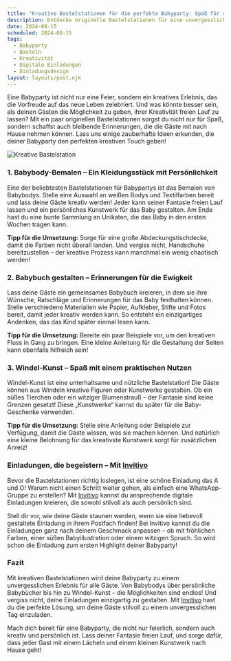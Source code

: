 ```yaml
---
title: "Kreative Bastelstationen für die perfekte Babyparty: Spaß für alle Gäste!"
description: Entdecke originelle Bastelstationen für eine unvergessliche Babyparty, die deine Gäste begeistern werden, und erfahre, wie digitale Einladungen von Invitivo das Event noch persönlicher machen.
date: 2024-08-15
scheduled: 2024-08-15
tags:
  - Babyparty
  - Basteln
  - Kreativität
  - Digitale Einladungen
  - Einladungsdesign
layout: layouts/post.njk
---
```


Eine Babyparty ist nicht nur eine Feier, sondern ein kreatives Erlebnis, das die Vorfreude auf das neue Leben zelebriert. Und was könnte besser sein, als deinen Gästen die Möglichkeit zu geben, ihrer Kreativität freien Lauf zu lassen? Mit ein paar originellen Bastelstationen sorgst du nicht nur für Spaß, sondern schaffst auch bleibende Erinnerungen, die die Gäste mit nach Hause nehmen können. Lass uns einige zauberhafte Ideen erkunden, die deiner Babyparty den perfekten kreativen Touch geben!

![Kreative Bastelstation](/img/babyparty-crafts.webp)

### 1. **Babybody-Bemalen – Ein Kleidungsstück mit Persönlichkeit**

Eine der beliebtesten Bastelstationen für Babypartys ist das Bemalen von Babybodys. Stelle eine Auswahl an weißen Bodys und Textilfarben bereit und lass deine Gäste kreativ werden! Jeder kann seiner Fantasie freien Lauf lassen und ein persönliches Kunstwerk für das Baby gestalten. Am Ende hast du eine bunte Sammlung an Unikaten, die das Baby in den ersten Wochen tragen kann.

**Tipp für die Umsetzung:** Sorge für eine große Abdeckungstischdecke, damit die Farben nicht überall landen. Und vergiss nicht, Handschuhe bereitzustellen – der kreative Prozess kann manchmal ein wenig chaotisch werden!

### 2. **Babybuch gestalten – Erinnerungen für die Ewigkeit**

Lass deine Gäste ein gemeinsames Babybuch kreieren, in dem sie ihre Wünsche, Ratschläge und Erinnerungen für das Baby festhalten können. Stelle verschiedene Materialien wie Papier, Aufkleber, Stifte und Fotos bereit, damit jeder kreativ werden kann. So entsteht ein einzigartiges Andenken, das das Kind später einmal lesen kann.

**Tipp für die Umsetzung:** Bereite ein paar Beispiele vor, um den kreativen Fluss in Gang zu bringen. Eine kleine Anleitung für die Gestaltung der Seiten kann ebenfalls hilfreich sein!

### 3. **Windel-Kunst – Spaß mit einem praktischen Nutzen**

Windel-Kunst ist eine unterhaltsame und nützliche Bastelstation! Die Gäste können aus Windeln kreative Figuren oder Kunstwerke gestalten. Ob ein süßes Tierchen oder ein witziger Blumenstrauß – der Fantasie sind keine Grenzen gesetzt! Diese „Kunstwerke“ kannst du später für die Baby-Geschenke verwenden.

**Tipp für die Umsetzung:** Stelle eine Anleitung oder Beispiele zur Verfügung, damit die Gäste wissen, was sie machen können. Und natürlich eine kleine Belohnung für das kreativste Kunstwerk sorgt für zusätzlichen Anreiz!

### **Einladungen, die begeistern – Mit [Invitivo](https://invitivo.com/create)**

Bevor die Bastelstationen richtig loslegen, ist eine schöne Einladung das A und O! Warum nicht einen Schritt weiter gehen, als einfach eine WhatsApp-Gruppe zu erstellen? Mit [Invitivo](https://invitivo.com/) kannst du ansprechende digitale Einladungen kreieren, die sowohl stilvoll als auch persönlich sind. 

Stell dir vor, wie deine Gäste staunen werden, wenn sie eine liebevoll gestaltete Einladung in ihrem Postfach finden! Bei Invitivo kannst du die Einladungen ganz nach deinem Geschmack anpassen – ob mit fröhlichen Farben, einer süßen Babyillustration oder einem witzigen Spruch. So wird schon die Einladung zum ersten Highlight deiner Babyparty!

### **Fazit**

Mit kreativen Bastelstationen wird deine Babyparty zu einem unvergesslichen Erlebnis für alle Gäste. Von Babybodys über persönliche Babybücher bis hin zu Windel-Kunst – die Möglichkeiten sind endlos! Und vergiss nicht, deine Einladungen einzigartig zu gestalten. Mit [Invitivo](https://invitivo.com/) hast du die perfekte Lösung, um deine Gäste stilvoll zu einem unvergesslichen Tag einzuladen.

Mach dich bereit für eine Babyparty, die nicht nur feierlich, sondern auch kreativ und persönlich ist. Lass deiner Fantasie freien Lauf, und sorge dafür, dass jeder Gast mit einem Lächeln und einem kleinen Kunstwerk nach Hause geht!
